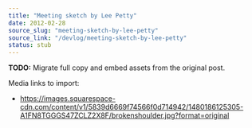 ```yaml
---
title: "Meeting sketch by Lee Petty"
date: 2012-02-28
source_slug: "meeting-sketch-by-lee-petty"
source_link: "/devlog/meeting-sketch-by-lee-petty"
status: stub
---
```

**TODO:** Migrate full copy and embed assets from the original post.

Media links to import:
- https://images.squarespace-cdn.com/content/v1/5839d6669f74566f0d714942/1480186125305-A1FN8TGGGS47ZCLZ2X8F/brokenshoulder.jpg?format=original
